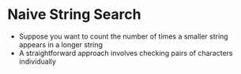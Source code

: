 # Naive String Search

* Suppose you want to count the number of times a smaller string appears in a longer string
* A straightforward approach involves checking pairs of characters individually
